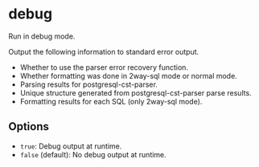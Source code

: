 # debug

Run in debug mode.

Output the following information to standard error output.

- Whether to use the parser error recovery function.
- Whether formatting was done in 2way-sql mode or normal mode.
- Parsing results for postgresql-cst-parser.
- Unique structure generated from postgresql-cst-parser parse results.
- Formatting results for each SQL (only 2way-sql mode).

## Options

- `true`: Debug output at runtime.
- `false` (default): No debug output at runtime.
